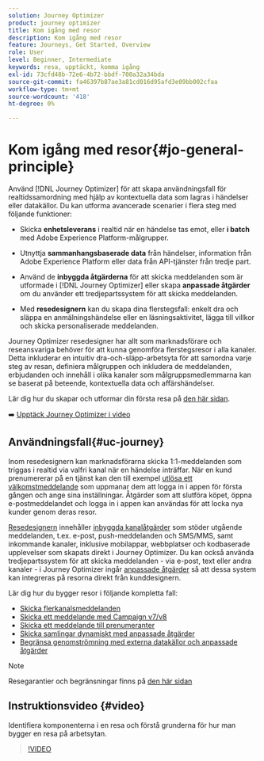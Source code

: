 ```yaml
---
solution: Journey Optimizer
product: journey optimizer
title: Kom igång med resor
description: Kom igång med resor
feature: Journeys, Get Started, Overview
role: User
level: Beginner, Intermediate
keywords: resa, upptäckt, komma igång
exl-id: 73cfd48b-72e6-4b72-bbdf-700a32a34bda
source-git-commit: fa46397b87ae3a81cd016d95afd3e09bb002cfaa
workflow-type: tm+mt
source-wordcount: '418'
ht-degree: 0%

---
```



# Kom igång med resor{#jo-general-principle}

Använd [!DNL Journey Optimizer] för att skapa användningsfall för realtidssamordning med hjälp av kontextuella data som lagras i händelser eller datakällor. Du kan utforma avancerade scenarier i flera steg med följande funktioner:

* Skicka **enhetsleverans** i realtid när en händelse tas emot, eller **i batch** med Adobe Experience Platform-målgrupper.

* Utnyttja **sammanhangsbaserade data** från händelser, information från Adobe Experience Platform eller data från API-tjänster från tredje part.

* Använd de **inbyggda åtgärderna** för att skicka meddelanden som är utformade i [!DNL Journey Optimizer] eller skapa **anpassade åtgärder** om du använder ett tredjepartssystem för att skicka meddelanden.

* Med **resedesignern** kan du skapa dina flerstegsfall: enkelt dra och släppa en anmälningshändelse eller en läsningsaktivitet, lägga till villkor och skicka personaliserade meddelanden.

Journey Optimizer resedesigner har allt som marknadsförare och reseansvariga behöver för att kunna genomföra flerstegsresor i alla kanaler. Detta inkluderar en intuitiv dra-och-släpp-arbetsyta för att samordna varje steg av resan, definiera målgruppen och inkludera de meddelanden, erbjudanden och innehåll i olika kanaler som målgruppsmedlemmarna kan se baserat på beteende, kontextuella data och affärshändelser.

Lär dig hur du skapar och utformar din första resa på [den här sidan](journey-gs.md).

➡️ [Upptäck Journey Optimizer i video](#video)

## Användningsfall{#uc-journey}

Inom resedesignern kan marknadsförarna skicka 1:1-meddelanden som triggas i realtid via valfri kanal när en händelse inträffar. När en kund prenumererar på en tjänst kan den till exempel [utlösa ett välkomstmeddelande](message-to-subscribers-uc.md) som uppmanar dem att logga in i appen för första gången och ange sina inställningar. Åtgärder som att slutföra köpet, öppna e-postmeddelandet och logga in i appen kan användas för att locka nya kunder genom deras resor.

[Resedesignern](using-the-journey-designer.md) innehåller [inbyggda kanalåtgärder](journeys-message.md) som stöder utgående meddelanden, t.ex. e-post, push-meddelanden och SMS/MMS, samt inkommande kanaler, inklusive mobilappar, webbplatser och kodbaserade upplevelser som skapats direkt i Journey Optimizer. Du kan också använda tredjepartssystem för att skicka meddelanden - via e-post, text eller andra kanaler - i Journey Optimizer ingår [anpassade åtgärder](using-custom-actions.md) så att dessa system kan integreras på resorna direkt från kunddesignern.

Lär dig hur du bygger resor i följande kompletta fall:

* [Skicka flerkanalsmeddelanden](journeys-uc.md)
* [Skicka ett meddelande med Campaign v7/v8](ajo-ac.md)
* [Skicka ett meddelande till prenumeranter](message-to-subscribers-uc.md)
* [Skicka samlingar dynamiskt med anpassade åtgärder](collections.md)
* [Begränsa genomströmning med externa datakällor och anpassade åtgärder](limit-throughput.md)

>[!NOTE]
>
>Resegarantier och begränsningar finns på [den här sidan](../start/guardrails.md)

## Instruktionsvideo {#video}

Identifiera komponenterna i en resa och förstå grunderna för hur man bygger en resa på arbetsytan.

>[!VIDEO](https://video.tv.adobe.com/v/3424996?quality=12)
